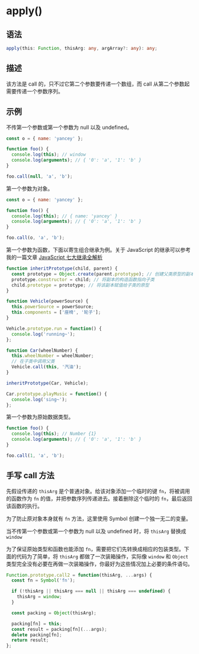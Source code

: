 # apply()

## 语法

```ts
apply(this: Function, thisArg: any, argArray?: any): any;
```

## 描述

该方法是 call 的，只不过它第二个参数要传递一个数组，而 call 从第二个参数起需要传递一个参数序列。

## 示例

不传第一个参数或第一个参数为 null 以及 undefined。

```js
const o = { name: 'yancey' };

function foo() {
  console.log(this); // window
  console.log(arguments); // { '0': 'a', '1': 'b' }
}

foo.call(null, 'a', 'b');
```

第一个参数为对象。

```js
const o = { name: 'yancey' };

function foo() {
  console.log(this); // { name: 'yancey' }
  console.log(arguments); // { '0': 'a', '1': 'b' }
}

foo.call(o, 'a', 'b');
```

第一个参数为函数，下面以寄生组合继承为例。关于 JavaScript 的继承可以参考我的一篇文章 [JavaScript 七大继承全解析](https://juejin.im/post/5caeee53f265da03914d4e98)

```js
function inheritPrototype(child, parent) {
  const prototype = Object.create(parent.prototype); // 创建父类原型的副本
  prototype.constructor = child; // 将副本的构造函数指向子类
  child.prototype = prototype; // 将该副本赋值给子类的原型
}

function Vehicle(powerSource) {
  this.powerSource = powerSource;
  this.components = ['座椅', '轮子'];
}

Vehicle.prototype.run = function() {
  console.log('running~');
};

function Car(wheelNumber) {
  this.wheelNumber = wheelNumber;
  // 在子类中调用父类
  Vehicle.call(this, '汽油');
}

inheritPrototype(Car, Vehicle);

Car.prototype.playMusic = function() {
  console.log('sing~');
};
```

第一个参数为原始数据类型。

```js
function foo() {
  console.log(this); // Number {1}
  console.log(arguments); // { '0': 'a', '1': 'b' }
}

foo.call(1, 'a', 'b');
```

## 手写 call 方法

先假设传递的 `thisArg` 是个普通对象。给该对象添加一个临时的键 `fn`，将被调用的函数作为 `fn` 的值，并把参数序列传递进去。接着删除这个临时的 `fn`，最后返回该函数的执行。

为了防止原对象本身就有 `fn` 方法，这里使用 Symbol 创建一个独一无二的变量。

当不传第一个参数或第一个参数为 null 以及 undefined 时，将 `thisArg` 替换成 `window`

为了保证原始类型和函数也能添加 `fn`，需要把它们先转换成相应的包装类型。下面的代码为了简单，将 `thisArg` 都做了一次装箱操作，实际像 `window` 和 `Object` 类型完全没有必要在再做一次装箱操作，你最好为这些情况加上必要的条件语句。

```js
Function.prototype.call2 = function(thisArg, ...args) {
  const fn = Symbol('fn');

  if (!thisArg || thisArg === null || thisArg === undefined) {
    thisArg = window;
  }

  const packing = Object(thisArg);

  packing[fn] = this;
  const result = packing[fn](...args);
  delete packing[fn];
  return result;
};
```

